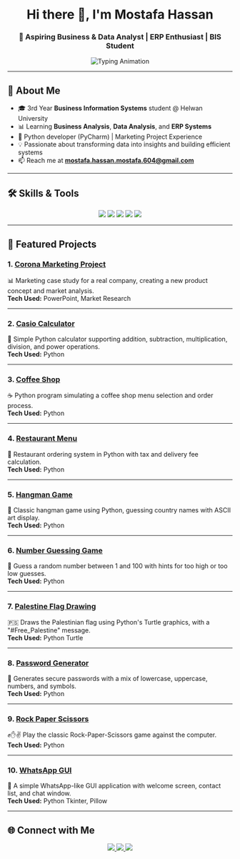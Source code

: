 <!-- Animated Header -->
<h1 align="center">Hi there 👋, I'm Mostafa Hassan</h1>
<h3 align="center">🎯 Aspiring Business & Data Analyst | ERP Enthusiast | BIS Student</h3>

<!-- Typing Animation -->
<p align="center">
  <img src="https://readme-typing-svg.herokuapp.com?size=20&duration=3000&color=00BFFF&center=true&vCenter=true&width=500&lines=Data+Analysis+Learner;ERP+Systems+Enthusiast;Business+Analysis+Explorer" alt="Typing Animation" />
</p>

---

## 🚀 About Me
- 🎓 3rd Year **Business Information Systems** student @ Helwan University  
- 📊 Learning **Business Analysis**, **Data Analysis**, and **ERP Systems**  
- 🐍 Python developer (PyCharm) | Marketing Project Experience  
- 💡 Passionate about transforming data into insights and building efficient systems  
- 📫 Reach me at **mostafa.hassan.mostafa.604@gmail.com**

---

## 🛠 Skills & Tools
<p align="center">
<!-- Programming -->
<img src="https://img.shields.io/badge/Python-3776AB?style=for-the-badge&logo=python&logoColor=white"/>
<img src="https://img.shields.io/badge/SQL-336791?style=for-the-badge&logo=postgresql&logoColor=white"/>
<!-- Data & BI -->
<img src="https://img.shields.io/badge/Data%20Analysis-FF6F00?style=for-the-badge&logo=google-analytics&logoColor=white"/>
<img src="https://img.shields.io/badge/Microsoft%20Excel-217346?style=for-the-badge&logo=microsoft-excel&logoColor=white"/>
<!-- ERP -->
<img src="https://img.shields.io/badge/Odoo-714B67?style=for-the-badge&logo=odoo&logoColor=white"/>
</p>

---

## 🚀 Featured Projects

### 1. [Corona Marketing Project](https://github.com/Mostafa-Hassan-Mostafa/Corona-Marketing)
📊 Marketing case study for a real company, creating a new product concept and market analysis.  
**Tech Used:** PowerPoint, Market Research  

---

### 2. [Casio Calculator](https://github.com/Mostafa-Hassan-Mostafa/Casio-Calculator)
🧮 Simple Python calculator supporting addition, subtraction, multiplication, division, and power operations.  
**Tech Used:** Python  

---

### 3. [Coffee Shop](https://github.com/Mostafa-Hassan-Mostafa/Coffee-Shop)
☕ Python program simulating a coffee shop menu selection and order process.  
**Tech Used:** Python

---

### 4. [Restaurant Menu](https://github.com/Mostafa-Hassan-Mostafa/Restaurant-Menu)
🍔 Restaurant ordering system in Python with tax and delivery fee calculation.  
**Tech Used:** Python

---

### 5. [Hangman Game](https://github.com/Mostafa-Hassan-Mostafa/Hangman)
🎯 Classic hangman game using Python, guessing country names with ASCII art display.  
**Tech Used:** Python  

---

### 6. [Number Guessing Game](https://github.com/Mostafa-Hassan-Mostafa/Number-Guessing-Game)
🎲 Guess a random number between 1 and 100 with hints for too high or too low guesses.  
**Tech Used:** Python

---

### 7. [Palestine Flag Drawing](https://github.com/Mostafa-Hassan-Mostafa/Palestine-Flag-Drawing)
🇵🇸 Draws the Palestinian flag using Python's Turtle graphics, with a "#Free_Palestine" message.  
**Tech Used:** Python Turtle  

---

### 8. [Password Generator](https://github.com/Mostafa-Hassan-Mostafa/Password-Generator)
🔑 Generates secure passwords with a mix of lowercase, uppercase, numbers, and symbols.  
**Tech Used:** Python

---

### 9. [Rock Paper Scissors](https://github.com/Mostafa-Hassan-Mostafa/Rock-Paper-Scissors)
✊✋✌ Play the classic Rock-Paper-Scissors game against the computer.  
**Tech Used:** Python

---

### 10. [WhatsApp GUI](https://github.com/Mostafa-Hassan-Mostafa/WhatsApp-GUI)
💬 A simple WhatsApp-like GUI application with welcome screen, contact list, and chat window.  
**Tech Used:** Python Tkinter, Pillow  



---

## 🌐 Connect with Me
<p align="center">
<a href="https://www.linkedin.com/in/mostafa-hassan-mostafa" target="_blank">
<img src="https://img.shields.io/badge/LinkedIn-0077B5?style=for-the-badge&logo=linkedin&logoColor=white"/>
</a>
<a href="mailto:mostafa.hassan.mostafa.604@gmail.com">
<img src="https://img.shields.io/badge/Email-D14836?style=for-the-badge&logo=gmail&logoColor=white"/>
</a>
<a href="https://www.canva.com/design/DAGu9Cj_-80/RvvMUME1N_nEj6kh1nH5ew/edit?utm_content=DAGu9Cj_-80&utm_campaign=designshare&utm_medium=link2&utm_source=sharebutton">
<img src="https://img.shields.io/badge/Portfolio-FF4088?style=for-the-badge&logo=google-chrome&logoColor=white"/>
</a>
</p>
